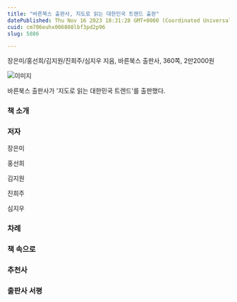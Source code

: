 ```yaml
---
title: "바른북스 출판사, 지도로 읽는 대한민국 트렌드 출판"
datePublished: Thu Nov 16 2023 18:31:28 GMT+0000 (Coordinated Universal Time)
cuid: cm706euhx006808lbf3pd2p96
slug: 5886

---
```



장은미/홍선희/김지원/진희주/심지우 지음, 바른북스 출판사, 360쪽, 2만2000원

![이미지](https://cdn.hashnode.com/res/hashnode/image/upload/v1739259855475/89071564-6249-454a-989a-261aac3eba3c.jpeg)

바른북스 출판사가 '지도로 읽는 대한민국 트렌드'를 출판했다.

### 책 소개

### 저자

장은미

홍선희

김지원

진희주

심지우

### 차례

### 책 속으로

### 추천사

### 출판사 서평